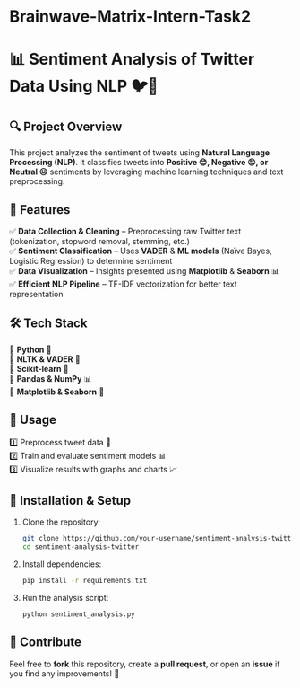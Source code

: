 # Brainwave-Matrix-Intern-Task2


# 📊 Sentiment Analysis of Twitter Data Using NLP 🐦💬

## 🔍 Project Overview  
This project analyzes the sentiment of tweets using **Natural Language Processing (NLP)**. It classifies tweets into **Positive 😊, Negative 😡, or Neutral 😐** sentiments by leveraging machine learning techniques and text preprocessing.  

## 🚀 Features  
✅ **Data Collection & Cleaning** – Preprocessing raw Twitter text (tokenization, stopword removal, stemming, etc.)  
✅ **Sentiment Classification** – Uses **VADER** & **ML models** (Naïve Bayes, Logistic Regression) to determine sentiment  
✅ **Data Visualization** – Insights presented using **Matplotlib** & **Seaborn** 📊  
✅ **Efficient NLP Pipeline** – TF-IDF vectorization for better text representation  

## 🛠 Tech Stack  
🔹 **Python** 🐍  
🔹 **NLTK & VADER** 📖  
🔹 **Scikit-learn** 🤖  
🔹 **Pandas & NumPy** 📊  
🔹 **Matplotlib & Seaborn** 🎨  

## 📌 Usage  
1️⃣ Preprocess tweet data 📜  
2️⃣ Train and evaluate sentiment models 📊  
3️⃣ Visualize results with graphs and charts 📈  

## 🚀 Installation & Setup  
1. Clone the repository:  
   ```sh
   git clone https://github.com/your-username/sentiment-analysis-twitter.git
   cd sentiment-analysis-twitter
   ```
2. Install dependencies:  
   ```sh
   pip install -r requirements.txt
   ```
3. Run the analysis script:  
   ```sh
   python sentiment_analysis.py
   ```

## 🔗 Contribute  
Feel free to **fork** this repository, create a **pull request**, or open an **issue** if you find any improvements! 🚀
